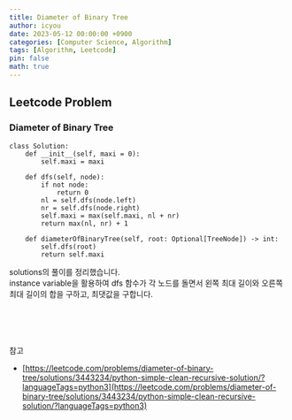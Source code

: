 ```yaml
---
title: Diameter of Binary Tree
author: icyou
date: 2023-05-12 00:00:00 +0900
categories: [Computer Science, Algorithm]
tags: [Algorithm, Leetcode]
pin: false
math: true
---
```


## Leetcode Problem

### Diameter of Binary Tree


```
class Solution:
    def __init__(self, maxi = 0):
        self.maxi = maxi

    def dfs(self, node):
        if not node:
            return 0
        nl = self.dfs(node.left)
        nr = self.dfs(node.right)
        self.maxi = max(self.maxi, nl + nr)
        return max(nl, nr) + 1
        
    def diameterOfBinaryTree(self, root: Optional[TreeNode]) -> int:
        self.dfs(root)
        return self.maxi
```
solutions의 풀이를 정리했습니다.  
instance variable을 활용하여 dfs 함수가 각 노드를 돌면서 왼쪽 최대 길이와 오른쪽 최대 길이의 합을 구하고, 최댓값을 구합니다.


<br/><br/><br/><br/>
참고 
- [https://leetcode.com/problems/diameter-of-binary-tree/solutions/3443234/python-simple-clean-recursive-solution/?languageTags=python3](https://leetcode.com/problems/diameter-of-binary-tree/solutions/3443234/python-simple-clean-recursive-solution/?languageTags=python3)